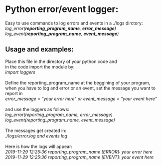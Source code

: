 # Python error/event logger:
Easy to use commands to log errors and events in a ./logs dirctory:<br>
<i>log_error(<b>reporting_program_name</b>, <b>error_message</b>)<br>
log_event(<b>reporting_program_name</b>, <b>event_message</b>)</i><br>

## Usage and examples:
Place this file in the directory of your python code and<br>
in the code import the module by:<br>
  <i>import loggers</i><br>
<br>
Define the reporting_program_name at the beggining of your program,<br>
when you have to log and error or an event, set the message you want to report in<br>
  <i>error_message = "your error here" or event_message = "your event here"</i><br>
<br>
and use the loggers as follows:<br>
  <i>log_error(reporting_program_name, error_message)<br>
  log_event(reporting_program_name, event_message)</i><br>
<br>
The messages get created in:<br>
<i>./logs/error.log and events.log</i><br>
<br>
Here is how the logs will appear:<br>
<i>2019-11-29 12:25:36 reporting_program_name [ERROR]: your error here<br>
2019-11-29 12:25:36 reporting_program_name [EVENT]: your event here</i><br>
